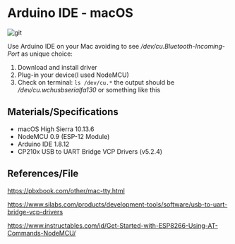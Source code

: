 # Arduino IDE - macOS
<p align="center">
  
![git](https://user-images.githubusercontent.com/12975980/76038350-adb82800-5f49-11ea-874a-eb749f484662.png)
</p>


Use Arduino IDE on your Mac avoiding  to see _/dev/cu.Bluetooth-Incoming-Port_ as unique choice:
1. Download and install driver
2. Plug-in your device(I used NodeMCU)
3. Check on terminal: `ls /dev/cu.*` the output should be _/dev/cu.wchusbserialfa130_ or something like this

## Materials/Specifications
- macOS High Sierra 10.13.6
- NodeMCU 0.9 (ESP-12 Module)
- Arduino IDE 1.8.12
- CP210x USB to UART Bridge VCP Drivers (v5.2.4)

## References/File
https://pbxbook.com/other/mac-tty.html

https://www.silabs.com/products/development-tools/software/usb-to-uart-bridge-vcp-drivers

https://www.instructables.com/id/Get-Started-with-ESP8266-Using-AT-Commands-NodeMCU/
